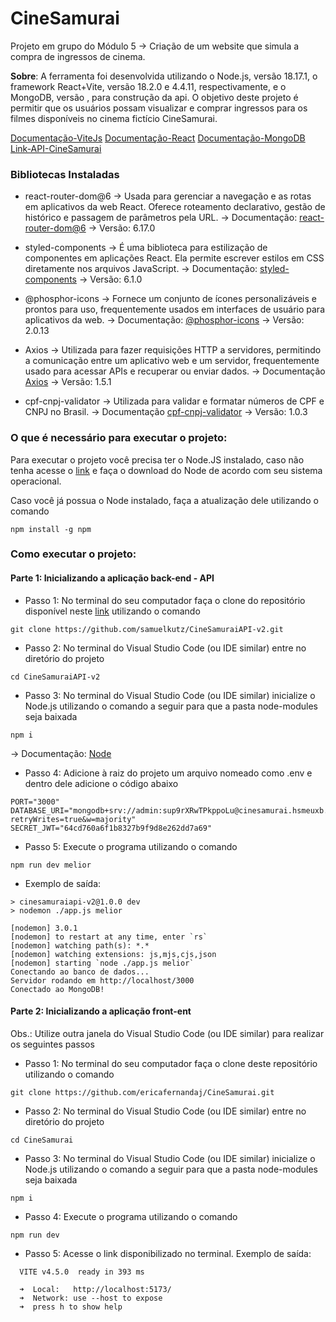 # CineSamurai
Projeto em grupo do Módulo 5 -> Criação de um website que simula a compra de ingressos de cinema.

**Sobre**: A ferramenta foi desenvolvida utilizando o Node.js, versão 18.17.1, o framework React+Vite, versão 18.2.0 e 4.4.11, respectivamente, e o MongoDB, versão , para construção da api. O objetivo deste projeto é permitir que os usuários possam visualizar e comprar ingressos para os filmes disponíveis no cinema fictício CineSamurai. 

[Documentação-ViteJs](https://vitejs.dev/guide/)
[Documentação-React](https://pt-br.react.dev/learn)
[Documentação-MongoDB](https://www.mongodb.com/docs/)
[Link-API-CineSamurai](https://github.com/samuelkutz/CineSamuraiAPI-v2)

### Bibliotecas Instaladas

* react-router-dom@6 -> Usada para gerenciar a navegação e as rotas em aplicativos da web React. Oferece roteamento declarativo, gestão de histórico e passagem de parâmetros pela URL.
 -> Documentação: [react-router-dom@6](https://reactrouter.com/en/main)
 -> Versão: 6.17.0

* styled-components ->  É uma biblioteca para estilização de componentes em aplicações React. Ela permite escrever estilos em CSS diretamente nos arquivos JavaScript.
-> Documentação: [styled-components](https://styled-components.com/docs)
-> Versão: 6.1.0

* @phosphor-icons -> Fornece um conjunto de ícones personalizáveis e prontos para uso, frequentemente usados em interfaces de usuário para aplicativos da web.
-> Documentação: [@phosphor-icons](https://phosphoricons.com)
-> Versão: 2.0.13

* Axios ->  Utilizada para fazer requisições HTTP a servidores, permitindo a comunicação entre um aplicativo web e um servidor, frequentemente usado para acessar APIs e recuperar ou enviar dados.
-> Documentação [Axios](https://axios-http.com/docs/intro)
-> Versão: 1.5.1

* cpf-cnpj-validator -> Utilizada para validar e formatar números de CPF e CNPJ no Brasil.
-> Documentação [cpf-cnpj-validator](https://www.npmjs.com/package/cpf-cnpj-validator)
-> Versão: 1.0.3

### O que é necessário para executar o projeto:

Para executar o projeto você precisa ter o Node.JS instalado, caso não tenha acesse o [link](https://nodejs.org/en/download) e faça o download do Node de acordo com seu sistema operacional.

Caso você já possua o Node instalado, faça a atualização dele utilizando o comando
```
npm install -g npm
```


### Como executar o projeto:

#### Parte 1: Inicializando a aplicação back-end - API


* Passo 1: No terminal do seu computador faça o clone do repositório disponível neste [link](https://github.com/samuelkutz/CineSamuraiAPI-v2) utilizando o comando  
```
git clone https://github.com/samuelkutz/CineSamuraiAPI-v2.git
```

* Passo 2: No terminal do Visual Studio Code (ou IDE similar) entre no diretório do projeto 
```
cd CineSamuraiAPI-v2
``` 

* Passo 3: No terminal do Visual Studio Code (ou IDE similar) inicialize o Node.js utilizando o comando a seguir para que a pasta node-modules seja baixada
``` 
npm i 
``` 
-> Documentação: [Node](https://docs.npmjs.com/cli/v9/commands/npm-init)

* Passo 4: Adicione à raiz do projeto um arquivo nomeado como .env e dentro dele adicione o código abaixo
```
PORT="3000"
DATABASE_URI="mongodb+srv://admin:sup9rXRwTPkppoLu@cinesamurai.hsmeuxb.mongodb.net/?retryWrites=true&w=majority"
SECRET_JWT="64cd760a6f1b8327b9f9d8e262dd7a69"
```

* Passo 5: Execute o programa utilizando o comando 
```
npm run dev melior
```

* Exemplo de saída:
```
> cinesamuraiapi-v2@1.0.0 dev
> nodemon ./app.js melior

[nodemon] 3.0.1
[nodemon] to restart at any time, enter `rs`
[nodemon] watching path(s): *.*
[nodemon] watching extensions: js,mjs,cjs,json
[nodemon] starting `node ./app.js melior`
Conectando ao banco de dados...
Servidor rodando em http://localhost/3000
Conectado ao MongoDB!
```

#### Parte 2: Inicializando a aplicação front-ent

Obs.: Utilize outra janela do  Visual Studio Code (ou IDE similar) para realizar os seguintes passos

* Passo 1: No terminal do seu computador faça o clone deste repositório utilizando o comando  
```
git clone https://github.com/ericafernandaj/CineSamurai.git
```

* Passo 2: No terminal do Visual Studio Code (ou IDE similar) entre no diretório do projeto 
```
cd CineSamurai
``` 

* Passo 3: No terminal do Visual Studio Code (ou IDE similar) inicialize o Node.js utilizando o comando a seguir para que a pasta node-modules seja baixada
``` 
npm i 
``` 

* Passo 4: Execute o programa utilizando o comando 
```
npm run dev
```

* Passo 5: Acesse o link disponibilizado no terminal.
Exemplo de saída:
```
  VITE v4.5.0  ready in 393 ms

  ➜  Local:   http://localhost:5173/
  ➜  Network: use --host to expose
  ➜  press h to show help
```
